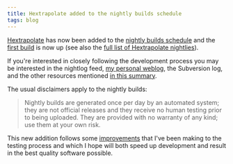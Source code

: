 ```yaml
---
title: Hextrapolate added to the nightly builds schedule
tags: blog
---
```


[Hextrapolate](https://hex.wincent.com/) has now been added to the [nightly builds schedule](http://www.wincent.com/s/nightlies/) and the [first build](http://www.wincent.com/a/about/wincent/weblog/nightlog/archives/2007/04/hextrapolate_revision_91.php) is now up (see also the [full list of Hextrapolate nightlies](http://www.wincent.com/a/about/wincent/weblog/nightlog/archives/hextrapolate/)).

If you're interested in closely following the development process you may be interested in the nightlog feed, [my personal weblog](http://colaiuta.net/), the Subversion log, and the other resources mentioned [in this summary](http://www.wincent.com/s/progress/).

The usual disclaimers apply to the nightly builds:

> Nightly builds are generated once per day by an automated system; they are not official releases and they receive no human testing prior to being uploaded. They are provided with no warranty of any kind; use them at your own risk.

This new addition follows some [improvements](http://www.wincent.com/a/about/wincent/weblog/archives/2007/04/test_process_im.php) that I've been making to the testing process and which I hope will both speed up development and result in the best quality software possible.
